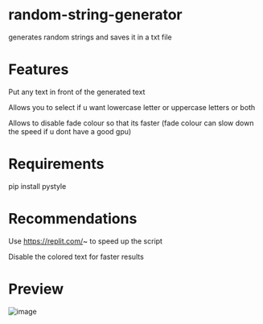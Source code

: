 # random-string-generator
generates random strings and saves it in a txt file

# Features
Put any text in front of the generated text

Allows you to select if u want lowercase letter or uppercase letters or both

Allows to disable fade colour so that its faster (fade colour can slow down the speed if u dont have a good gpu)

# Requirements
pip install pystyle

#  Recommendations
Use https://replit.com/~ to speed up the script

Disable the colored text for faster results

# Preview

![image](https://user-images.githubusercontent.com/87803221/169863156-4513861c-d5ae-4d6c-8b71-5f8b74b5dcd4.png)
